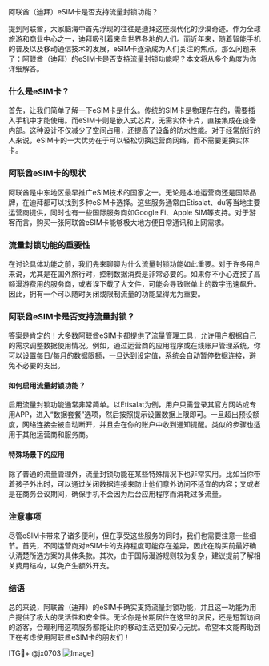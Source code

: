 阿联酋（迪拜）eSIM卡是否支持流量封锁功能？

提到阿联酋，大家脑海中首先浮现的往往是迪拜这座现代化的沙漠奇迹。作为全球旅游和商业中心之一，迪拜吸引着来自世界各地的人们。而近年来，随着智能手机的普及以及移动通信技术的发展，eSIM卡逐渐成为人们关注的焦点。那么问题来了：阿联酋（迪拜）的eSIM卡是否支持流量封锁功能呢？本文将从多个角度为你详细解答。

### 什么是eSIM卡？
首先，让我们简单了解一下eSIM卡是什么。传统的SIM卡是物理存在的，需要插入手机中才能使用。而eSIM卡则是嵌入式芯片，无需实体卡片，直接集成在设备内部。这种设计不仅减少了空间占用，还提高了设备的防水性能。对于经常旅行的人来说，eSIM卡的一大优势在于可以轻松切换运营商网络，而不需要更换实体卡。

### 阿联酋eSIM卡的现状
阿联酋是中东地区最早推广eSIM技术的国家之一。无论是本地运营商还是国际品牌，在迪拜都可以找到多种eSIM卡选择。这些服务通常由Etisalat、du等当地主要运营商提供，同时也有一些国际服务商如Google Fi、Apple SIM等支持。对于游客而言，购买一张阿联酋eSIM卡能够极大地方便日常通讯和上网需求。

### 流量封锁功能的重要性
在讨论具体功能之前，我们先来聊聊为什么流量封锁功能如此重要。对于许多用户来说，尤其是在国外旅行时，控制数据消费是非常必要的。如果你不小心连接了高额漫游费用的服务商，或者误下载了大文件，可能会导致账单上的数字迅速飙升。因此，拥有一个可以随时关闭或限制流量的功能显得尤为重要。

### 阿联酋eSIM卡是否支持流量封锁？
答案是肯定的！大多数阿联酋eSIM卡都提供了流量管理工具，允许用户根据自己的需求调整数据使用情况。例如，通过运营商的应用程序或在线账户管理系统，你可以设置每日/每月的数据限额，一旦达到设定值，系统会自动暂停数据连接，避免不必要的支出。

#### 如何启用流量封锁功能？
启用流量封锁功能通常非常简单。以Etisalat为例，用户只需登录其官方网站或专用APP，进入“数据套餐”选项，然后按照提示设置数据上限即可。一旦超出预设额度，网络连接会被自动断开，并且会在你的账户中收到通知提醒。类似的步骤也适用于其他运营商和服务商。

#### 特殊场景下的应用
除了普通的流量管理外，流量封锁功能在某些特殊情况下也非常实用。比如当你带着孩子外出时，可以通过关闭数据连接来防止他们意外访问不适宜的内容；又或者是在商务会议期间，确保手机不会因为后台应用程序而消耗过多流量。

### 注意事项
尽管eSIM卡带来了诸多便利，但在享受这些服务的同时，我们也需要注意一些细节。首先，不同运营商对eSIM卡的支持程度可能存在差异，因此在购买前最好确认清楚所选方案的具体条款。其次，由于国际漫游规则较为复杂，建议提前了解相关费用结构，以免产生额外开支。

### 结语
总的来说，阿联酋（迪拜）的eSIM卡确实支持流量封锁功能，并且这一功能为用户提供了极大的灵活性和安全性。无论你是长期居住在这里的居民，还是短暂访问的游客，合理利用这项服务都能让你的移动生活更加安心无忧。希望本文能帮助到正在考虑使用阿联酋eSIM卡的朋友们！

[TG💪+ @jx0703 ![Image](https://github.com/user-attachments/assets/dbca1d08-cadb-493c-b0ec-ad6f7a83f270)]
